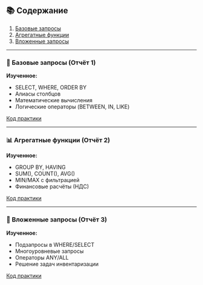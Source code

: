 ## 📚 Содержание
1. [Базовые запросы](#-базовые-запросы-отчёт-1)
2. [Агрегатные функции](#-агрегатные-функции-отчёт-2)
3. [Вложенные запросы](#-вложенные-запросы-отчёт-3)

---

### 📌 Базовые запросы (Отчёт 1)
**Изученное:**  
- SELECT, WHERE, ORDER BY  
- Алиасы столбцов  
- Математические вычисления  
- Логические операторы (BETWEEN, IN, LIKE)  

[Код практики](./SQL/sql_practice_1.sql)

---

### 📊 Агрегатные функции (Отчёт 2)
**Изученное:**  
- GROUP BY, HAVING  
- SUM(), COUNT(), AVG()  
- MIN/MAX с фильтрацией  
- Финансовые расчёты (НДС)  

[Код практики](./SQL/sql_aggregates_practice.sql)

---

### 🧩 Вложенные запросы (Отчёт 3)
**Изученное:**  
- Подзапросы в WHERE/SELECT  
- Многоуровневые запросы  
- Операторы ANY/ALL  
- Решение задач инвентаризации  

[Код практики](./SQL/sql_subqueries_practice.sql)

